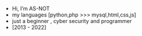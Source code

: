 -  Hi, I’m AS-NOT
-  my languages [python,php >>> mysql,html,css,js] 
-  just a beginner , cyber security and programmer 
-  [2013 - 2022]
